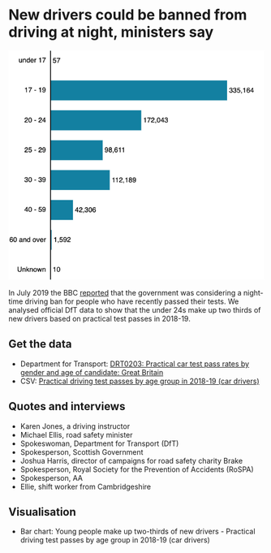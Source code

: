 # New drivers could be banned from driving at night, ministers say

![](https://raw.githubusercontent.com/BBC-Data-Unit/night-driving/master/drivingtestbarchart.png)

In July 2019 the BBC [reported](https://www.bbc.co.uk/news/uk-49026171) that the government was considering a night-time driving ban for people who have recently passed their tests. We analysed official DfT data to show that the under 24s make up two thirds of new drivers based on practical test passes in 2018-19.

## Get the data

* Department for Transport: [DRT0203: Practical car test pass rates by gender and age of candidate: Great Britain](https://www.gov.uk/government/statistical-data-sets/driving-test-statistics-drt#car-driving-test-pass-rates-drt02)
* CSV: [Practical driving test passes by age group in 2018-19 (car drivers)](https://github.com/BBC-Data-Unit/night-driving/blob/master/IDT_Data_e7v5t.csv)

## Quotes and interviews

* Karen Jones, a driving instructor
* Michael Ellis, road safety minister 
* Spokeswoman, Department for Transport (DfT)
* Spokesperson, Scottish Government
* Joshua Harris, director of campaigns for road safety charity Brake
* Spokesperson, Royal Society for the Prevention of Accidents (RoSPA)
* Spokesperson, AA
* Ellie, shift worker from Cambridgeshire

## Visualisation

* Bar chart: Young people make up two-thirds of new drivers - Practical driving test passes by age group in 2018-19 (car drivers)


